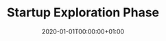 ---
date: 2020-01-01T00:00:00+01:00
draft: false
title: "Startup Exploration Phase"
jobTitle: "Startup Exploration Phase"
location: "India"
duration: "2020 (6 months)"
---